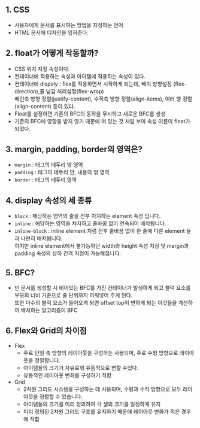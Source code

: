 ## 1. CSS

- 사용자에게 문서를 표시하는 방법을 지정하는 언어
- HTML 문서에 디자인을 입혀준다.

## 2. float가 어떻게 작동할까?

- CSS 위치 지정 속성이다.
- 컨테이너에 적용하는 속성과 아이템에 적용하는 속성이 있다.
- 컨테이너에 dispaly : flex를 적용하면서 시작하게 되는데, 배치 방향설정 (flex-direction),줄 넘김 처리설정(flex-wrap)<br>
  메인축 방향 정렬(justify-content), 수직축 방향 정렬(align-items), 여러 행 정렬(align-content) 등이 있다.
- Float를 설정하면 기존의 BFC의 동작을 무시하고 새로운 BFC를 생성
- 기존의 BFC에 영향을 받지 않기 때문에 떠 있는 것 처럼 보여 속성 이름이 float가 되었다.

## 3. margin, padding, border의 영역은?

- `margin` : 태그의 테두리 밖 영역
- `padding` : 태그의 테두리 안, 내용의 밖 영역
- `border` : 태그의 테두리 영역

## 4. display 속성의 세 종류

- `block` : 해당하는 영역의 줄을 전부 차지하는 element 속성 입니다.
- `inline` : 해당하는 영역을 차지하고 줄바꿈 없이 연속되어 배치됩니다.
- `inline-block` : inline element 처럼 전후 줄바꿈 없이 한 줄에 다른 element 들과 나란히 배치됩니다. <br>
  하지만 inline element에서 불가능하던 width와 height 속성 지정 및 margin과 padding 속성의 상하 간격 지정이 가능해집니다.

## 5. BFC?

- 빈 문서를 생성할 시 비어있는 BFC를 가진 컨테이너가 발생하게 되고 블럭 요소를 부모의 너비 기준으로 줄 단위까지 끼워넣어 주게 된다.<br>
  또한 다수의 블럭 요소가 들어오게 되면 offset top이 변하게 되는 이것들을 계산하여 배치하는 알고리즘이 BFC

## 6. Flex와 Grid의 차이점

- Flex
  - 주로 단일 축 방향의 레이아웃을 구성하는 사용되며, 주로 수평 방향으로 레이아웃을 정렬합니다.
  - 아이템들의 크기가 자유로워 유동적으로 변할 수있다.
  - 유동적인 레이아웃 변화를 구성하기 적합
- Grid
  - 2차원 그리드 시스템을 구성하는 데 사용되며, 수평과 수직 방향으로 모두 레이아웃을 정렬할 수 있습니다.
  - 아이템들의 크기를 미리 정의하여 각 셀의 크기를 일정하게 유지
  - 미리 정의된 2차원 그리드 구조를 유지하기 때문에 레이아웃 변화가 적은 경우에 적합